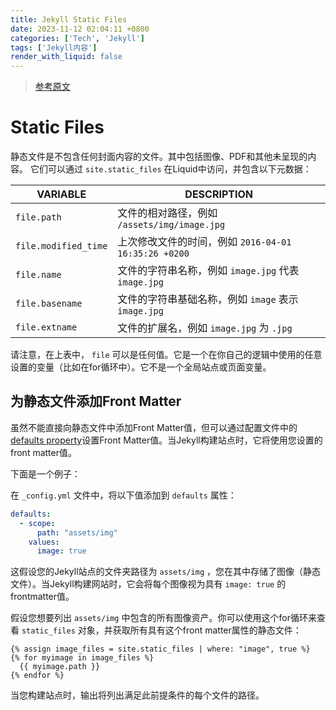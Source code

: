 ```yaml
---
title: Jekyll Static Files
date: 2023-11-12 02:04:11 +0800
categories: ['Tech', 'Jekyll']
tags: ['Jekyll内容']
render_with_liquid: false
---
```


> [参考原文](https://jekyllrb.com/docs/static-files/)


# Static Files

静态文件是不包含任何封面内容的文件。其中包括图像、PDF和其他未呈现的内容。
它们可以通过 `site.static_files` 在Liquid中访问，并包含以下元数据：

| VARIABLE             | DESCRIPTION                                          |
| -------------------- | ---------------------------------------------------- |
| `file.path`          | 文件的相对路径，例如 `/assets/img/image.jpg`         |
| `file.modified_time` | 上次修改文件的时间，例如 `2016-04-01 16:35:26 +0200` |
| `file.name`          | 文件的字符串名称，例如 `image.jpg` 代表 `image.jpg`  |
| `file.basename`      | 文件的字符串基础名称，例如 `image` 表示 `image.jpg`  |
| `file.extname`       | 文件的扩展名，例如 `image.jpg` 为 `.jpg`             |

请注意，在上表中， `file` 可以是任何值。它是一个在你自己的逻辑中使用的任意设置的变量（比如在for循环中）。它不是一个全局站点或页面变量。

## 为静态文件添加Front Matter

虽然不能直接向静态文件中添加Front Matter值，但可以通过配置文件中的 [defaults property](https://jekyllrb.com/docs/configuration/front-matter-defaults/)设置Front Matter值。当Jekyll构建站点时，它将使用您设置的front matter值。

下面是一个例子：

在 `_config.yml` 文件中，将以下值添加到 `defaults` 属性：

```yaml
defaults:
  - scope:
      path: "assets/img"
    values:
      image: true
```

这假设您的Jekyll站点的文件夹路径为 `assets/img` ，您在其中存储了图像（静态文件）。当Jekyll构建网站时，它会将每个图像视为具有 `image: true` 的frontmatter值。

假设您想要列出 `assets/img` 中包含的所有图像资产。你可以使用这个for循环来查看 `static_files` 对象，并获取所有具有这个front matter属性的静态文件：

```
{% assign image_files = site.static_files | where: "image", true %}
{% for myimage in image_files %}
  {{ myimage.path }}
{% endfor %}
```

当您构建站点时，输出将列出满足此前提条件的每个文件的路径。
